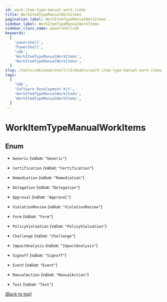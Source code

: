 ```yaml
---
id: work-item-type-manual-work-items
title: WorkItemTypeManualWorkItems
pagination_label: WorkItemTypeManualWorkItems
sidebar_label: WorkItemTypeManualWorkItems
sidebar_class_name: powershellsdk
keywords:
  [
    'powershell',
    'PowerShell',
    'sdk',
    'WorkItemTypeManualWorkItems',
    'WorkItemTypeManualWorkItems',
  ]
slug: /tools/sdk/powershell/v3/models/work-item-type-manual-work-items
tags:
  [
    'SDK',
    'Software Development Kit',
    'WorkItemTypeManualWorkItems',
    'WorkItemTypeManualWorkItems',
  ]
---
```


# WorkItemTypeManualWorkItems

## Enum

- `Generic` (value: `"Generic"`)

- `Certification` (value: `"Certification"`)

- `Remediation` (value: `"Remediation"`)

- `Delegation` (value: `"Delegation"`)

- `Approval` (value: `"Approval"`)

- `ViolationReview` (value: `"ViolationReview"`)

- `Form` (value: `"Form"`)

- `PolicyVioloation` (value: `"PolicyVioloation"`)

- `Challenge` (value: `"Challenge"`)

- `ImpactAnalysis` (value: `"ImpactAnalysis"`)

- `Signoff` (value: `"Signoff"`)

- `Event` (value: `"Event"`)

- `ManualAction` (value: `"ManualAction"`)

- `Test` (value: `"Test"`)

[[Back to top]](#)
